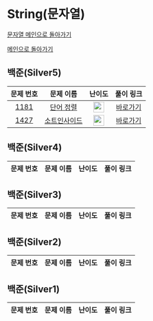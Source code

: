 # String(문자열)

[문자열 메인으로 돌아가기](https://github.com/SSUHYUNKIM/Algorithm/blob/main/String/README.md)

[메인으로 돌아가기](https://github.com/SSUHYUNKIM/Algorithm)

## 백준(Silver5)
|        문제 번호         |        문제 이름         |         난이도          |        풀이 링크         |          
| :-----: | :-----: | :-----: | :-----: |
| <a href="https://www.acmicpc.net/problem/1181" target="_blank">1181</a> | <a href="https://www.acmicpc.net/problem/1181" target="_blank">단어 정렬</a> | <img height="25px" width="25px" src="https://static.solved.ac/tier_small/8.svg"/> | <a href="https://github.com/SSUHYUNKIM/Algorithm/blob/main/String/solution/Silver/Silver5/1181.cpp">바로가기</a> |
| <a href="https://www.acmicpc.net/problem/1427" target="_blank">1427</a> | <a href="https://www.acmicpc.net/problem/1427" target="_blank">소트인사이드</a> | <img height="25px" width="25px" src="https://static.solved.ac/tier_small/8.svg"/> | <a href="https://github.com/SSUHYUNKIM/Algorithm/blob/main/String/solution/Silver/Silver5/1427.cpp">바로가기</a> |

## 백준(Silver4)
|        문제 번호         |        문제 이름         |         난이도          |        풀이 링크         |          
| :-----: | :-----: | :-----: | :-----: |


## 백준(Silver3)
|        문제 번호         |        문제 이름         |         난이도          |        풀이 링크         |          
| :-----: | :-----: | :-----: | :-----: |


## 백준(Silver2)
|        문제 번호         |        문제 이름         |         난이도          |        풀이 링크         |          
| :-----: | :-----: | :-----: | :-----: |

## 백준(Silver1)
|        문제 번호         |        문제 이름         |         난이도          |        풀이 링크         |          
| :-----: | :-----: | :-----: | :-----: |